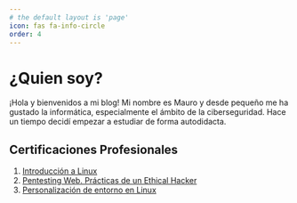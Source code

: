```yaml
---
# the default layout is 'page'
icon: fas fa-info-circle
order: 4
---
```


# ¿Quien soy?

¡Hola y bienvenidos a mi blog! Mi nombre es Mauro y desde pequeño me ha gustado la informática, especialmente el ámbito de la ciberseguridad. Hace un tiempo decidí empezar a estudiar de forma autodidacta.

## Certificaciones Profesionales

1. [Introducción a Linux](https://hack4u.io/cursos/introduccion-a-linux/)
2. [Pentesting Web. Prácticas de un Ethical Hacker](https://www.udemy.com/course/pentesting-web-practicas-ethical-hacker-profesional/)
3. [Personalización de entorno en Linux](https://hack4u.io/cursos/personalizacion-de-entorno-en-linux/)

